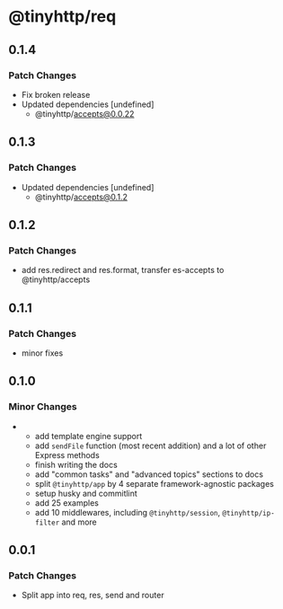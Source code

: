 # @tinyhttp/req

## 0.1.4

### Patch Changes

- Fix broken release
- Updated dependencies [undefined]
  - @tinyhttp/accepts@0.0.22

## 0.1.3

### Patch Changes

- Updated dependencies [undefined]
  - @tinyhttp/accepts@0.1.2

## 0.1.2

### Patch Changes

- add res.redirect and res.format, transfer es-accepts to @tinyhttp/accepts

## 0.1.1

### Patch Changes

- minor fixes

## 0.1.0

### Minor Changes

- - add template engine support
  - add `sendFile` function (most recent addition) and a lot of other Express methods
  - finish writing the docs
  - add "common tasks" and "advanced topics" sections to docs
  - split `@tinyhttp/app` by 4 separate framework-agnostic packages
  - setup husky and commitlint
  - add 25 examples
  - add 10 middlewares, including `@tinyhttp/session`, `@tinyhttp/ip-filter` and more

## 0.0.1

### Patch Changes

- Split app into req, res, send and router
